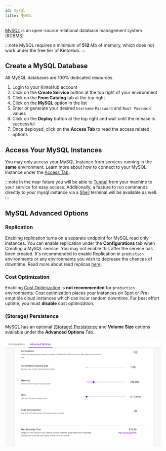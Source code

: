 ```yaml
---
id: mysql
title: MySQL
---
```


[MySQL](https://www.mysql.com/) is an open-source relational database management system (RDBMS)

:::note
MySQL requires a minimum of **512** Mb of memory, which does not work under the free tier of KintoHub.
:::

## Create a MySQL Database

All MySQL databases are 100% dedicated resources.

1. Login to your KintoHub account
2. Click on the **Create Service** button at the top right of your environment
3. Click on the **From Catalog** tab at the top right
4. Click on the **MySQL** option in the list
5. Enter or generate your desired `Username` `Password` and `Root Password` values
6. Click on the **Deploy** button at the top right and wait until the release is successful
7. Once deployed, click on the **Access Tab** to read the access related options

## Access Your MySQL Instances

You may only access your MySQL Instance from services running in the **same** environment.
Learn more about how to connect to your MySQL Instance under the [Access Tab](../anatomy/anatomy-access.md#mysql).

:::note
In the near future you will be able to [Tunnel](https://feedback.kintohub.com/feature-requests/p/port-forwarding-for-debugging) from your machine to your service for easy access.
Additionally, a feature to run commands directly to your mysql instance via a [Shell](https://feedback.kintohub.com/feature-requests/p/shell-access) terminal will be available as well.
:::

## MySQL Advanced Options

### Replication 

Enabling replication turns on a separate endpoint for MySQL read only instances.
You can enable replication under the **Configurations** tab when Creating a MySQL service.
You may not enable this after the service has been created.
It's recommended to enable Replication in `production` environments or any environments you wish to decrease the chances of downtime.
Read more about read replicas [here](https://dev.mysql.com/doc/refman/8.0/en/replication.html).

### Cost Optimization

Enabling [Cost Optimization](../anatomy/anatomy-advanced.md#cost-optimization) is **not recommended** for `production` environments.
Cost optimization places your instances on Spot or Pre-emptible cloud instances which can incur random downtime.
For best effort uptime, you must **disable** cost optimization.

### (Storage) Persistence

MySQL has an optional [(Storage) Persistence](../anatomy/anatomy-advanced.md#storage-persistence) and **Volume Size** options available under the **Advanced Options** Tab.

![MySQL Advanced](/img/catalogs/redis-advanced.png)
